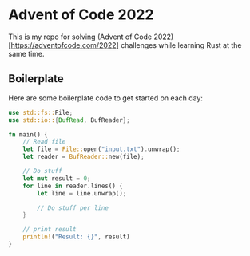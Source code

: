 # Advent of Code 2022
This is my repo for solving (Advent of Code 2022)[https://adventofcode.com/2022] challenges while learning Rust at the same time.

## Boilerplate
Here are some boilerplate code to get started on each day:
```rust
use std::fs::File;
use std::io::{BufRead, BufReader};

fn main() {
    // Read file
    let file = File::open("input.txt").unwrap();
    let reader = BufReader::new(file);

    // Do stuff
    let mut result = 0;
    for line in reader.lines() {
        let line = line.unwrap();

        // Do stuff per line
    }

    // print result
    println!("Result: {}", result)
}
```